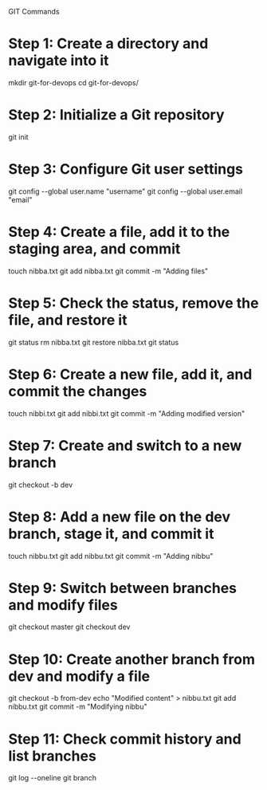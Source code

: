 GIT Commands
# Step 1: Create a directory and navigate into it
mkdir git-for-devops
cd git-for-devops/

# Step 2: Initialize a Git repository
git init

# Step 3: Configure Git user settings
git config --global user.name "username"
git config --global user.email "email"

# Step 4: Create a file, add it to the staging area, and commit
touch nibba.txt
git add nibba.txt
git commit -m "Adding files"

# Step 5: Check the status, remove the file, and restore it
git status
rm nibba.txt
git restore nibba.txt
git status

# Step 6: Create a new file, add it, and commit the changes
touch nibbi.txt
git add nibbi.txt
git commit -m "Adding modified version"

# Step 7: Create and switch to a new branch
git checkout -b dev

# Step 8: Add a new file on the dev branch, stage it, and commit it
touch nibbu.txt
git add nibbu.txt
git commit -m "Adding nibbu"

# Step 9: Switch between branches and modify files
git checkout master
git checkout dev

# Step 10: Create another branch from dev and modify a file
git checkout -b from-dev
echo "Modified content" > nibbu.txt
git add nibbu.txt
git commit -m "Modifying nibbu"

# Step 11: Check commit history and list branches
git log --oneline
git branch
